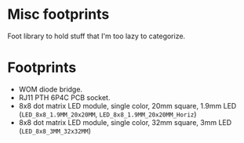 # Misc footprints

Foot library to hold stuff that I'm too lazy to categorize.

# Footprints

* WOM diode bridge.
* RJ11 PTH 6P4C PCB socket.
* 8x8 dot matrix LED module, single color, 20mm square, 1.9mm LED (`LED_8x8_1.9MM_20x20MM`, `LED_8x8_1.9MM_20x20MM_Horiz`)
* 8x8 dot matrix LED module, single color, 32mm square, 3mm LED (`LED_8x8_3MM_32x32MM`)
